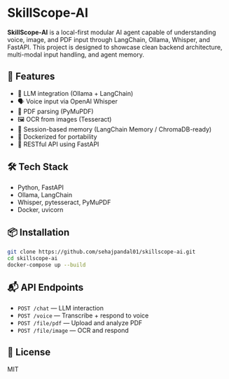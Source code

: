 # SkillScope-AI

**SkillScope-AI** is a local-first modular AI agent capable of understanding voice, image, and PDF input through LangChain, Ollama, Whisper, and FastAPI. This project is designed to showcase clean backend architecture, multi-modal input handling, and agent memory.

## 🚀 Features
- 🧠 LLM integration (Ollama + LangChain)
- 🗣️ Voice input via OpenAI Whisper
- 📄 PDF parsing (PyMuPDF)
- 🖼️ OCR from images (Tesseract)
- 💬 Session-based memory (LangChain Memory / ChromaDB-ready)
- 🐳 Dockerized for portability
- 🔌 RESTful API using FastAPI

## 🛠️ Tech Stack
- Python, FastAPI
- Ollama, LangChain
- Whisper, pytesseract, PyMuPDF
- Docker, uvicorn

## 📦 Installation
```bash
git clone https://github.com/sehajpandal01/skillscope-ai.git
cd skillscope-ai
docker-compose up --build
```

## 📬 API Endpoints
- `POST /chat` — LLM interaction
- `POST /voice` — Transcribe + respond to voice
- `POST /file/pdf` — Upload and analyze PDF
- `POST /file/image` — OCR and respond

## 📄 License
MIT
